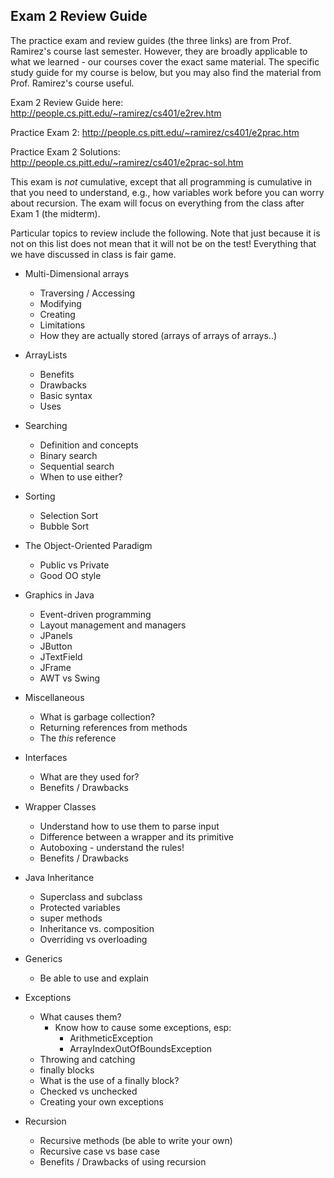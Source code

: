 ## Exam 2 Review Guide

The practice exam and review guides (the three links) are from Prof. Ramirez's course last semester.  However, they are broadly applicable to what we learned - our courses cover the exact same material.  The specific study guide for my course is below, but you may also find the material from Prof. Ramirez's course useful.

Exam 2 Review Guide here: http://people.cs.pitt.edu/~ramirez/cs401/e2rev.htm

Practice Exam 2: http://people.cs.pitt.edu/~ramirez/cs401/e2prac.htm

Practice Exam 2 Solutions: http://people.cs.pitt.edu/~ramirez/cs401/e2prac-sol.htm

This exam is _not_ cumulative, except that all programming is cumulative in that you need to understand, e.g., how variables work before you can worry about recursion.  The exam will focus on everything from the class after Exam 1 (the midterm).

Particular topics to review include the following.  Note that just because it is not on this list does not mean that it will not be on the test!  Everything that we have discussed in class is fair game.

* Multi-Dimensional arrays
  * Traversing / Accessing
  * Modifying
  * Creating
  * Limitations
  * How they are actually stored (arrays of arrays of arrays..)

* ArrayLists
  * Benefits
  * Drawbacks
  * Basic syntax
  * Uses

* Searching
  * Definition and concepts
  * Binary search 
  * Sequential search
  * When to use either?
  
* Sorting
  * Selection Sort
  * Bubble Sort

* The Object-Oriented Paradigm
  * Public vs Private
  * Good OO style

* Graphics in Java
  * Event-driven programming
  * Layout management and managers
  * JPanels
  * JButton
  * JTextField
  * JFrame
  * AWT vs Swing
      
* Miscellaneous
  * What is garbage collection?
  * Returning references from methods
  * The _this_ reference

* Interfaces
  * What are they used for?
  * Benefits / Drawbacks

* Wrapper Classes
  * Understand how to use them to parse input
  * Difference between a wrapper and its primitive
  * Autoboxing - understand the rules!
  * Benefits / Drawbacks

* Java Inheritance
  * Superclass and subclass
  * Protected variables
  * super methods
  * Inheritance vs. composition
  * Overriding vs overloading

* Generics
  * Be able to use and explain

* Exceptions
  * What causes them?
    * Know how to cause some exceptions, esp:
      * ArithmeticException
      * ArrayIndexOutOfBoundsException
  * Throwing and catching
  * finally blocks
  * What is the use of a finally block?
  * Checked vs unchecked
  * Creating your own exceptions

* Recursion
  * Recursive methods (be able to write your own)
  * Recursive case vs base case
  * Benefits / Drawbacks of using recursion